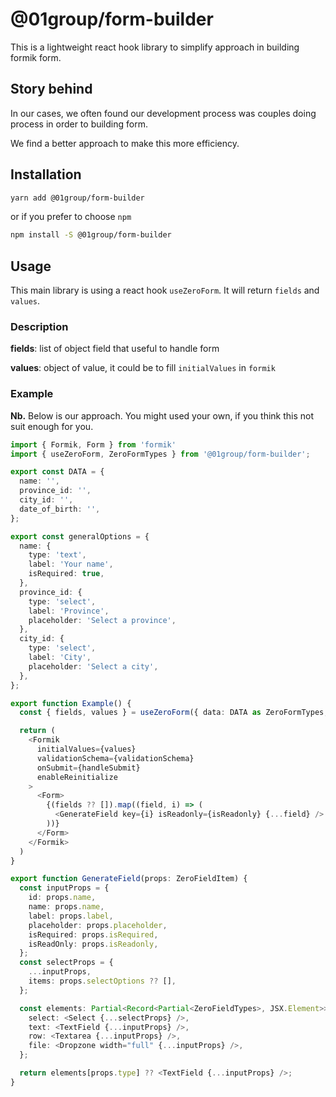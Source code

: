 
# @01group/form-builder

This is a lightweight react hook library to simplify approach in building formik form.

## Story behind
In our cases, we often found our development process was couples doing process in order to building form.

We find a better approach to make this more efficiency.

## Installation
```bash
yarn add @01group/form-builder
```

or if you prefer to choose `npm`

```bash
npm install -S @01group/form-builder
```

## Usage
This main library is using a react hook `useZeroForm`. It will return `fields` and `values`.


### Description
**fields**: list of object field that useful to handle form

**values**: object of value, it could be to fill `initialValues` in `formik`


### Example
**Nb.** Below is our approach. You might used your own, if you think this not suit enough for you.

```typescript
import { Formik, Form } from 'formik'
import { useZeroForm, ZeroFormTypes } from '@01group/form-builder';

export const DATA = {
  name: '',
  province_id: '',
  city_id: '',
  date_of_birth: '',
};

export const generalOptions = {
  name: {
    type: 'text',
    label: 'Your name',
    isRequired: true,
  },
  province_id: {
    type: 'select',
    label: 'Province',
    placeholder: 'Select a province',
  },
  city_id: {
    type: 'select',
    label: 'City',
    placeholder: 'Select a city',
  },
};

export function Example() {
  const { fields, values } = useZeroForm({ data: DATA as ZeroFormTypes, options: generalOptions });

  return (
    <Formik
      initialValues={values}
      validationSchema={validationSchema}
      onSubmit={handleSubmit}
      enableReinitialize
    >
      <Form>
        {(fields ?? []).map((field, i) => (
          <GenerateField key={i} isReadonly={isReadonly} {...field} />
        ))}
      </Form>
    </Formik>
  )
}

export function GenerateField(props: ZeroFieldItem) {
  const inputProps = {
    id: props.name,
    name: props.name,
    label: props.label,
    placeholder: props.placeholder,
    isRequired: props.isRequired,
    isReadOnly: props.isReadonly,
  };
  const selectProps = {
    ...inputProps,
    items: props.selectOptions ?? [],
  };

  const elements: Partial<Record<Partial<ZeroFieldTypes>, JSX.Element>> = {
    select: <Select {...selectProps} />,
    text: <TextField {...inputProps} />,
    row: <Textarea {...inputProps} />,
    file: <Dropzone width="full" {...inputProps} />,
  };

  return elements[props.type] ?? <TextField {...inputProps} />;
}
```
